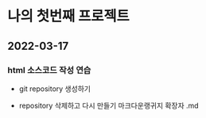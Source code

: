 # 나의 첫번째 프로젝트
## 2022-03-17
### html 소스코드 작성 연습
* git repository 생성하기
- repository 삭제하고 다시 만들기
마크다운랭귀지 확장자 .md